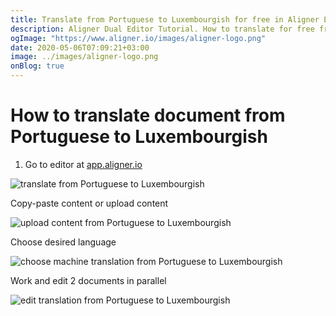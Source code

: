 ```yaml
---
title: Translate from Portuguese to Luxembourgish for free in Aligner Editor
description: Aligner Dual Editor Tutorial. How to translate for free from Portuguese to Luxembourgish. Aligner is multilingual document management platform. 
ogImage: "https://www.aligner.io/images/aligner-logo.png"
date: 2020-05-06T07:09:21+03:00
image: ../images/aligner-logo.png
onBlog: true
---
```


# How to translate document from Portuguese to Luxembourgish

1. Go to editor at [app.aligner.io](https://app.aligner.io "Aligner App web page")

![translate from Portuguese to Luxembourgish](../aligner-blank-editor.png "translate from Portuguese to Luxembourgish")

Copy-paste content or upload content

![upload content from Portuguese to Luxembourgish](../aligner-uploaded-document.png "upload content from Portuguese to Luxembourgish")

Choose desired language

![choose machine translation from Portuguese to Luxembourgish](../aligner-language-dropdown.png "choose machine translation from Portuguese to Luxembourgish")

Work and edit 2 documents in parallel

![edit translation from Portuguese to Luxembourgish](../aligner-double-sitded-editor.png "edit translation from Portuguese to Luxembourgish")

